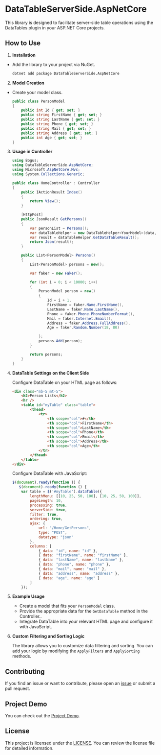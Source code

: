 # DataTableServerSide.AspNetCore

This library is designed to facilitate server-side table operations using the DataTables plugin in your ASP.NET Core projects.


## How to Use

1. **Installation**

  - Add the library to your project via NuGet.

    ```bash
    dotnet add package DataTableServerSide.AspNetCore
    ```

2. **Model Creation**

  - Create your model class.

    ```csharp
    public class PersonModel
    {
        public int Id { get; set; }
        public string FirstName { get; set; }
        public string LastName { get; set; }
        public string Phone { get; set; }
        public string Mail { get; set; }
        public string Address { get; set; }
        public int Age { get; set; }
    }
    ```
3. **Usage in Controller**
    ```csharp
    using Bogus;
    using DataTableServerSide.AspNetCore;
    using Microsoft.AspNetCore.Mvc;
    using System.Collections.Generic;

    public class HomeController : Controller
    {
        public IActionResult Index()
        {
            return View();
        }

        [HttpPost]
        public JsonResult GetPersons()
        {
            var personList = Persons();
            var dataTableHelper = new DataTableHelper<YourModel>(data, Request);
            var result = dataTableHelper.GetDataTableResult();
            return Json(result);
        }

        public List<PersonModel> Persons()
        {
            List<PersonModel> persons = new();

            var faker = new Faker();

            for (int i = 0; i < 10000; i++)
            {
                PersonModel person = new()
                {
                    Id = i + 1,
                    FirstName = faker.Name.FirstName(),
                    LastName = faker.Name.LastName(),
                    Phone = faker.Phone.PhoneNumberFormat(),
                    Mail = faker.Internet.Email(),
                    Address = faker.Address.FullAddress(),
                    Age = faker.Random.Number(18, 80)

                };
                persons.Add(person);
            }

            return persons;
        }
    }
    ```

4. **DataTable Settings on the Client Side**

   Configure DataTable on your HTML page as follows:

    ```html
    <div class="mb-5 mt-5">
        <h2>Person Lists</h2>
        <hr />
        <table id="myTable" class="table">
            <thead>
                <tr>
                    <th scope="col">#</th>
                    <th scope="col">FirstName</th>
                    <th scope="col">LastName</th>
                    <th scope="col">Phone</th>
                    <th scope="col">Email</th>
                    <th scope="col">Address</th>
                    <th scope="col">Age</th>
                </tr>
            </thead>
        </table>
    </div>
    ```
    Configure DataTable with JavaScript:
    
    ```javascript
    $(document).ready(function () {
       $(document).ready(function () {
        var table = $('#myTable').dataTable({
            lengthMenu: [[10, 25, 50, 100], [10, 25, 50, 100]],
            pageLength: 10,
            processing: true,
            serverSide: true,
            filter: true,
            ordering: true,
            ajax: {
                url: "/Home/GetPersons",
                type: "POST",
                datatype: "json"
            },
            columns: [
                { data: "id", name: "id" },
                { data: "firstName", name: "firstName" },
                { data: "lastName", name: "lastName" },
                { data: "phone", name: "phone" },
                { data: "mail", name: "mail" },
                { data: "address", name: "address" },
                { data: "age", name: "age" }
            ]
        });
    ```

5. **Example Usage**

    - Create a model that fits your `PersonModel` class.
    - Provide the appropriate data for the `GetDataTable` method in the Controller..
    - Integrate DataTable into your relevant HTML page and configure it with JavaScript.

6. **Custom Filtering and Sorting Logic**

    The library allows you to customize data filtering and sorting. You can add your logic by modifying the `ApplyFilters` and `ApplySorting` methods.

## Contributing
If you find an issue or want to contribute, please open an [issue](https://github.com/aliyavuztt/DataTableServerSide.AspNetCore/issues) or submit a pull request.

## Project Demo

You can check out the [Project Demo](https://github.com/aliyavuztt/ServerSideTable.Demo).

## License

This project is licensed under the [LICENSE](https://github.com/aliyavuztt/DataTableServerSide.AspNetCore?tab=BSD-2-Clause-1-ov-file). You can review the license file for detailed information.
